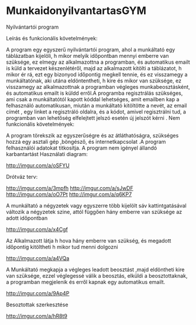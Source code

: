 # MunkaidonyilvantartasGYM

Nyilvántartói program	

Leírás és funkcionális követelmények:

A program egy egyszerű nyilvántartói program, ahol a munkáltató egy táblázatban kijelöli, h mikor melyik időpontban mennyi emberre van szüksége, ez elmegy az alkalmazottna a programban, és automatikus emailt is küld a tervezet készenlétéről, majd az alkalmazott kitölti a táblázatot, h mikor ér rá, ezt egy bizonyod időpontig megkell tennie, és ez visszamegy a munkáltatónak, aki utána eldöntentheti, h kire és mikor van szüksége, ez visszamegy az alkalmazottnak a programban végleges munkabeosztásként, és automatikus emailt is küldd erről.A programba regisztrálás szükséges, ami csak a munkáltatótól kapott kóddal lehetséges, amit emailben kap a felhasználó automatikusan, miután a munkáltató kitöltötte a nevét, az email címét , egy linket a regisztráló oldalra, és a kódot, amivel regisztrálni tud, a programban van lehetőség elfelejtett jelszó esetén új jelszót kérni .
Nem funkcionális követelmények:

A program törekszik az egyszerűségre és az átláthatóságra, szükséges hozzá egy asztali gép ,böngésző, és internetkapcsolat .A program felhasználói adatokat titkosítja. A program nem igényel állandó karbantartást
Használati diagram:

http://imgur.com/a/oSFYU

Drótváz terv:

http://imgur.com/a/3mpfh
http://imgur.com/a/sJwDF
http://imgur.com/a/oO7Pt
http://imgur.com/a/q6KP7

A munkáltató a négyzetek vagy egyszerre több kijelölt sáv  kattintgatásával változik a négyzetek szine, attól függően hány emberre van szüksége az adott időpontban

http://imgur.com/a/x4Cgf

Az Alkalmazott látja h hova hány emberre van szükség, és megadott időpontig kitöltheti h mikor tud menni dolgozni

http://imgur.com/a/a4VQa

A Munkáltató megkapja a végleges leadott beosztást ,majd eldöntheti kire van szüksége, ezzel véglegessé válik a beosztás, elküldi a beosztottaknak, a programban megjelenik és erről kapnak egy automatikus emailt.

http://imgur.com/a/9Ap4P

Besoztottak szerkesztése

http://imgur.com/a/hR8t9
